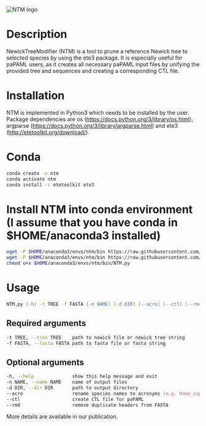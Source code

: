 ![NTM logo](https://github.com/RetroWWU/ntm/blob/main/ntm_logo.tiff)

# Description

NewickTreeModifier (NTM) is a tool to prune a reference Newick tree to selected species by using the ete3 package. It is especially useful for paPAML users, as it creates all necessary paPAML input files by unifying the provided tree and sequences and creating a corresponding CTL file.

# Installation

NTM is implemented in Python3 which needs to be installed by the user.
Package dependencies are os (https://docs.python.org/3/library/os.html), argparse (https://docs.python.org/3/library/argparse.html) and ete3 (http://etetoolkit.org/download/).

# Conda
```zsh
conda create -n ntm
conda activate ntm
conda install -c etetoolkit ete3 
```

# Install NTM into conda environment (I assume that you have conda in $HOME/anaconda3 installed)
```zsh
wget -P $HOME/anaconda3/envs/ntm/bin https://raw.githubusercontent.com/RetroWWU/ntm/main/NTM.py
wget -P $HOME/anaconda3/envs/ntm/bin https://raw.githubusercontent.com/RetroWWU/ntm/main/NTM_Functions.py
chmod u+x $HOME/anaconda3/envs/ntm/bin/NTM.py
```

# Usage
```zsh
NTM.py [-h] -t TREE -f FASTA [-n NAME] [-d DIR] [--acro] [--ctl] [--rmd]
```
## Required arguments
```zsh
-t TREE, --tree TREE  	path to newick file or newick tree string
-f FASTA, --fasta FASTA	path to fasta file or fasta string
```
## Optional arguments
```zsh
-h, --help            	show this help message and exit
-n NAME, --name NAME  	name of output files
-d DIR, --dir DIR     	path to output directory
--acro                	rename species names to acronyms (e.g. Homo_sapiens → hom_sap)
--ctl                 	create CTL file for paPAML
--rmd                 	remove duplicate headers from FASTA
```

More details are available in our publication.

